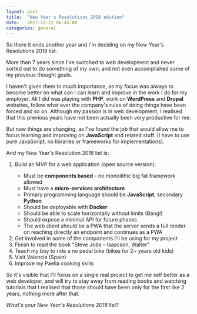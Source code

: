 ```yaml
---
layout: post
title:  "New Year's Resolutions 2018 edition"
date:   2017-12-21 06:45:00
categories: general
---
```

So there it ends another year and I'm deciding on my New Year's Resolutions 2018 list.

More than 7 years since I've switched to web development and never sorted out to do something of my own, and not even accomplished some of my previous thought goals.

I haven't given them to much importance, as my focus was always to become better on what can I can learn and improve in the work I do for my employer. All I did was playing with <b>PHP</b>, work on <b>WordPress</b> and <b>Drupal</b> websites, follow what ever the company's rules of doing things have been forced and so on. Although my passion is in web development, I realised that this previous years have not been actually been very productive for me.

But now things are changing, as I've found the job that would allow me to focus learning and improving on <b>JavaScript</b> and related stuff. (I have to use pure JavaScript, no libraries or frameworks for implementations).

And my New Year's Resolution 2018 list is:

<ol>
<li>Build an MVP for a web application (open source version):</li>
<ul>
<li>Must be <b>components based</b> - no monolithic big fat framework allowed</li>
<li>Must have a <b>micro-services architecture</b></li>
<li>Primary programming language should be <b>JavaScript</b>, secondary <b>Python</b></li>
<li>Should be deployable with <b>Docker</b></li>
<li>Should be able to scale horizontally without limits (Bang!)</li>
<li>Should expose a minimal API for future phases</li>
<li>The web client should be a PWA that the server sends a full render on reaching directly an endpoint and continues as a PWA</li>
</ul>
<li>Get involved in some of the components I'll be using for my project</li>
<li>Finish to read the book "Steve Jobs – Isaacson, Walter"</li>
<li>Teach my boy to ride a no pedal bike (bikes for 2+ years old kids)</li>
<li>Visit Valencia (Spain)</li>
<li>Improve my Paella cooking skills</li>
</ol>

So it's visible that I'll focus on a single real project to get me self better as a web developer, and will try to stay away from reading books and watching tutorials that I realised that those should have been only for the first like 2 years, nothing more after that.

<i>What's your New Year's Resolutions 2018 list?</i>
